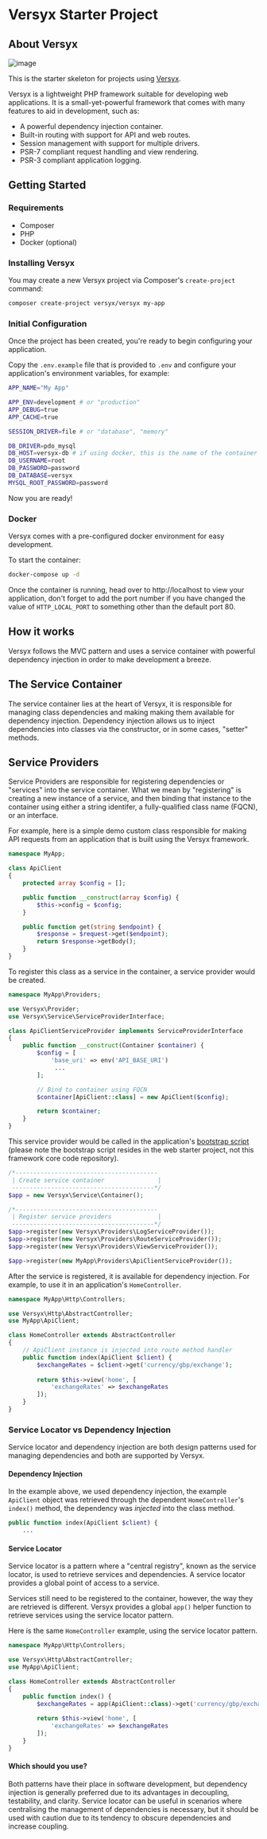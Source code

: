 # Versyx Starter Project

## About Versyx

![image](./welcome.png)

This is the starter skeleton for projects using [Versyx](https://github.com/versyxdigital/framework).

Versyx is a lightweight PHP framework suitable for developing web applications. It is a small-yet-powerful framework that comes with many features to aid in development, such as:

- A powerful dependency injection container.
- Built-in routing with support for API and web routes.
- Session management with support for multiple drivers.
- PSR-7 compliant request handling and view rendering.
- PSR-3 compliant application logging.

## Getting Started

### Requirements

- Composer
- PHP
- Docker (optional)


### Installing Versyx

You may create a new Versyx project via Composer's `create-project` command:

```sh
composer create-project versyx/versyx my-app
```

### Initial Configuration

Once the project has been created, you're ready to begin configuring your application.

Copy the `.env.example` file that is provided to `.env` and configure your application's environment variables, for example:

```sh
APP_NAME="My App"

APP_ENV=development # or "production"
APP_DEBUG=true
APP_CACHE=true

SESSION_DRIVER=file # or "database", "memory"

DB_DRIVER=pdo_mysql
DB_HOST=versyx-db # if using docker, this is the name of the container
DB_USERNAME=root
DB_PASSWORD=password
DB_DATABASE=versyx
MYSQL_ROOT_PASSWORD=password
```

Now you are ready!

### Docker

Versyx comes with a pre-configured docker environment for easy development.

To start the container:

```sh
docker-compose up -d
```

Once the container is running, head over to http://localhost to view your application, don't forget to add the port number if you have changed the value of `HTTP_LOCAL_PORT` to something other than the default port 80.

## How it works

Versyx follows the MVC pattern and uses a service container with powerful dependency injection in order to make development a breeze.

## The Service Container

The service container lies at the heart of Versyx, it is responsible for managing class dependencies and making making them available for dependency injection. Dependency injection allows us to inject dependencies into classes via the constructor, or in some cases, "setter" methods.

## Service Providers

Service Providers are responsible for registering dependencies or "services" into the service container. What we mean by "registering" is creating a new instance of a service, and then binding that instance to the container using either a string identifer, a fully-qualified class name (FQCN), or an interface.

For example, here is a simple demo custom class responsible for making API requests from an application that is built using the Versyx framework.

```php
namespace MyApp;

class ApiClient 
{
    protected array $config = [];

    public function __construct(array $config) {
        $this->config = $config;
    }

    public function get(string $endpoint) {
        $response = $request->get($endpoint);
        return $response->getBody();
    }
}
```

To register this class as a service in the container, a service provider would be created.

```php
namespace MyApp\Providers;

use Versyx\Provider;
use Versyx\Service\ServiceProviderInterface;

class ApiClientServiceProvider implements ServiceProviderInterface
{
    public function __construct(Container $container) {
        $config = [
            'base_uri' => env('API_BASE_URI')
             ...
        ];

        // Bind to container using FQCN
        $container[ApiClient::class] = new ApiClient($config);

        return $container;
    }
}
```

This service provider would be called in the application's [bootstrap script](https://github.com/versyxdigital/versyx/blob/main/bootstrap.php) (please note the bootstrap script resides in the web starter project, not this framework core code repository).

```php
/*----------------------------------------
 | Create service container               |
 ----------------------------------------*/
$app = new Versyx\Service\Container();

/*----------------------------------------
 | Register service providers             |
 ----------------------------------------*/
$app->register(new Versyx\Providers\LogServiceProvider());
$app->register(new Versyx\Providers\RouteServiceProvider());
$app->register(new Versyx\Providers\ViewServiceProvider());

$app->register(new MyApp\Providers\ApiClientServiceProvider());
```

After the service is registered, it is available for dependency injection. For example, to use it in an application's `HomeController`.

```php
namespace MyApp\Http\Controllers;

use Versyx\Http\AbstractController;
use MyApp\ApiClient;

class HomeController extends AbstractController
{
    // ApiClient instance is injected into route method handler
    public function index(ApiClient $client) {
        $exchangeRates = $client->get('currency/gbp/exchange');
        
        return $this->view('home', [
            'exchangeRates' => $exchangeRates
        ]);
    }
}
```

### Service Locator vs Dependency Injection

Service locator and dependency injection are both design patterns used for managing dependencies and both are supported by Versyx.

#### Dependency Injection

In the example above, we used dependency injection, the example `ApiClient` object was retrieved through the dependent `HomeController`'s `index()` method, the dependency was *injected* into the class method.

```php
public function index(ApiClient $client) {
    ...
```

#### Service Locator

Service locator is a pattern where a "central registry", known as the service locator, is used to retrieve services and dependencies. A service locator provides a global point of access to a service.

Services still need to be registered to the container, however, the way they are retrieved is different. Versyx provides a global `app()` helper function to retrieve services using the service locator pattern.

Here is the same `HomeController` example, using the service locator pattern.

```php
namespace MyApp\Http\Controllers;

use Versyx\Http\AbstractController;
use MyApp\ApiClient;

class HomeController extends AbstractController
{
    public function index() {
        $exchangeRates = app(ApiClient::class)->get('currency/gbp/exchange');
        
        return $this->view('home', [
            'exchangeRates' => $exchangeRates
        ]);
    }
}
```

#### Which should you use?

Both patterns have their place in software development, but dependency injection is generally preferred due to its advantages in decoupling, testability, and clarity. Service locator can be useful in scenarios where centralising the management of dependencies is necessary, but it should be used with caution due to its tendency to obscure dependencies and increase coupling. 